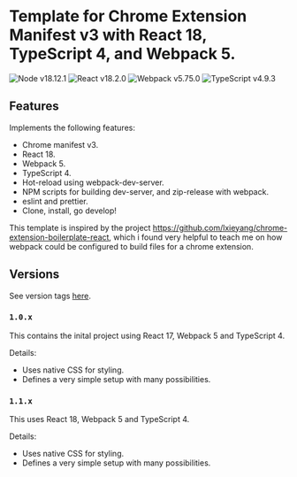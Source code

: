 # Template for Chrome Extension Manifest v3 with React 18, TypeScript 4, and Webpack 5.

![Node v18.12.1](https://img.shields.io/badge/node-v18.12.1-blue)
![React v18.2.0](https://img.shields.io/badge/react-v18.2.0-blue)
![Webpack v5.75.0](https://img.shields.io/badge/webpack-v5.75.0-blue)
![TypeScript v4.9.3](https://img.shields.io/badge/typescript-v4.9.3-blue)

## Features

Implements the following features:

- Chrome manifest v3.
- React 18.
- Webpack 5.
- TypeScript 4.
- Hot-reload using webpack-dev-server.
- NPM scripts for building dev-server, and zip-release with webpack.
- eslint and prettier.
- Clone, install, go develop!

This template is inspired by the project https://github.com/lxieyang/chrome-extension-boilerplate-react, which i found very helpful to teach me on how webpack could be configured to build files for a chrome extension.

## Versions

See version tags [here](https://github.com/Thorup/chrome-extension-mv3-react-typescript/tags).

### `1.0.x`

This contains the inital project using React 17, Webpack 5 and TypeScript 4.

Details:

- Uses native CSS for styling.
- Defines a very simple setup with many possibilities.

### `1.1.x`

This uses React 18, Webpack 5 and TypeScript 4.

Details:

- Uses native CSS for styling.
- Defines a very simple setup with many possibilities.

